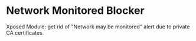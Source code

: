 Network Monitored Blocker
=======================

Xposed Module: get rid of "Network may be monitored" alert due to private CA certificates.
